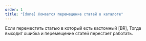 ```yaml
---
order: 1
title: "[done] Ломается перемещение статей в каталоге"
---
```


Если переместить статью в который есть кастомный \[BR\], Тогда выходит ошибка и перемещение статей перестает работать.